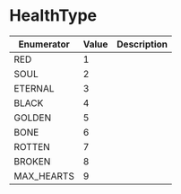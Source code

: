 # HealthType

| Enumerator | Value | Description |
| - | - | - |
| RED | 1 |  |
| SOUL | 2 |  |
| ETERNAL | 3 |  |
| BLACK | 4 |  |
| GOLDEN | 5 |  |
| BONE | 6 |  |
| ROTTEN | 7 |  |
| BROKEN | 8 |  |
| MAX_HEARTS | 9 |  |
